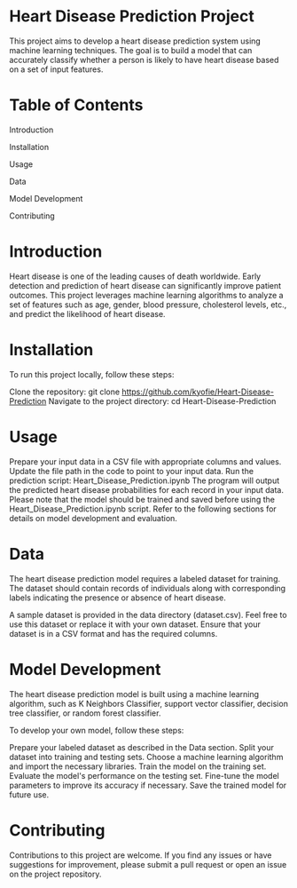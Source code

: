 # Heart Disease Prediction Project

This project aims to develop a heart disease prediction system using machine learning techniques. The goal is to build a model that can accurately classify whether a person is likely to have heart disease based on a set of input features.

# Table of Contents

Introduction

Installation

Usage

Data

Model Development

Contributing

# Introduction

Heart disease is one of the leading causes of death worldwide. Early detection and prediction of heart disease can significantly improve patient outcomes. This project leverages machine learning algorithms to analyze a set of features such as age, gender, blood pressure, cholesterol levels, etc., and predict the likelihood of heart disease.

# Installation

To run this project locally, follow these steps:

Clone the repository: git clone https://github.com/kyofie/Heart-Disease-Prediction
Navigate to the project directory: cd Heart-Disease-Prediction

# Usage

Prepare your input data in a CSV file with appropriate columns and values.
Update the file path in the code to point to your input data.
Run the prediction script: Heart_Disease_Prediction.ipynb
The program will output the predicted heart disease probabilities for each record in your input data.
Please note that the model should be trained and saved before using the Heart_Disease_Prediction.ipynb script. Refer to the following sections for details on model development and evaluation.

# Data

The heart disease prediction model requires a labeled dataset for training. The dataset should contain records of individuals along with corresponding labels indicating the presence or absence of heart disease.

A sample dataset is provided in the data directory (dataset.csv). Feel free to use this dataset or replace it with your own dataset. Ensure that your dataset is in a CSV format and has the required columns.

# Model Development

The heart disease prediction model is built using a machine learning algorithm, such as K Neighbors Classifier, support vector classifier, decision tree classifier, or random forest classifier.

To develop your own model, follow these steps:

Prepare your labeled dataset as described in the Data section.
Split your dataset into training and testing sets.
Choose a machine learning algorithm and import the necessary libraries.
Train the model on the training set.
Evaluate the model's performance on the testing set.
Fine-tune the model parameters to improve its accuracy if necessary.
Save the trained model for future use.

# Contributing

Contributions to this project are welcome. If you find any issues or have suggestions for improvement, please submit a pull request or open an issue on the project repository.
